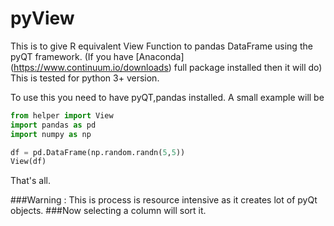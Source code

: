 # pyView
This is to give R equivalent View Function to pandas DataFrame using the pyQT framework. (If you have [Anaconda] (https://www.continuum.io/downloads) full package installed then it will do)
This is tested for python 3+ version.

To use this you need to have pyQT,pandas installed. 
A small example will be

````python
from helper import View
import pandas as pd
import numpy as np

df = pd.DataFrame(np.random.randn(5,5))
View(df)

````
That's all. 

###Warning : This is process is resource intensive as it creates lot of pyQt objects. 
###Now selecting a column will sort it. 



